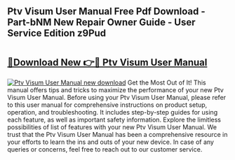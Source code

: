 ## Ptv Visum User Manual Free Pdf Download - Part-bNM New Repair Owner Guide - User Service Edition z9Pud

# <h2><a href="http://cf24600.oget.top/?id=Ptv+Visum+User+Manual">🔗Download New 👉🔴 Ptv Visum User Manual</a></h2>

[![Ptv Visum User Manual new download](https://i.imgur.com/5g1atiW.png)](http://cf24600.oget.top/?id=Ptv+Visum+User+Manual)
Get the Most Out of It! This manual offers tips and tricks to maximize the performance of your new Ptv Visum User Manual. Before using your Ptv Visum User Manual, please refer to this user manual for comprehensive instructions on product setup, operation, and troubleshooting. It includes step-by-step guides for using each feature, as well as important safety information. Explore the limitless possibilities of list of features with your new Ptv Visum User Manual. We trust that the Ptv Visum User Manual has been a comprehensive resource in your efforts to learn the ins and outs of your new device. In case of any queries or concerns, feel free to reach out to our customer service.
